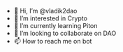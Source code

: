 - 👋 Hi, I’m @vladik2dao
- 👀 I’m interested in Crypto
- 🌱 I’m currently learning Piton
- 💞️ I’m looking to collaborate on DAO
- 📫 How to reach me on bot

<!---
vladik2dao/vladik2dao is a ✨ special ✨ repository because its `README.md` (this file) appears on your GitHub profile.
You can click the Preview link to take a look at your changes.
--->
